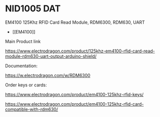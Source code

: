 
# NID1005 DAT

EM4100 125Khz RFID Card Read Module, RDM6300, RDM630, UART

- [[EM4100]]


Main Product link 

https://www.electrodragon.com/product/125khz-em4100-rfid-card-read-module-rdm630-uart-output-arduino-shield/

Documentation: 

https://w.electrodragon.com/w/RDM6300


Order keys or cards: 

https://www.electrodragon.com/product/em4100-125khz-rfid-keys/

https://www.electrodragon.com/product/em4100-125khz-rfid-card-compatible-with-rdm630/

